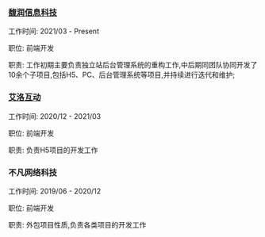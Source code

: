 
###  [馥润信息科技](https://www.buykop.com/)

 工作时间: 2021/03 - Present

 职位: 前端开发

 职责: 工作初期主要负责独立站后台管理系统的重构工作,中后期同团队协同开发了10余个子项目,包括H5、PC、后台管理系统等项目,并持续进行迭代和维护;

###  [艾洛互动](http://www.elloworld.com/)

 工作时间: 2020/12 - 2021/03

 职位: 前端开发

 职责: 负责H5项目的开发工作
###  不凡网络科技

 工作时间: 2019/06 - 2020/12

 职位: 前端开发

 职责: 外包项目性质,负责各类项目的开发工作


